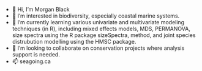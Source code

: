 - 👋 Hi, I’m Morgan Black
- 👀 I’m interested in biodiversity, especially coastal marine systems.
- 🌱 I’m currently learning various univariate and multivariate modeling techniques (in R), including mixed effects models, MDS, PERMANOVA, size spectra using the R package sizeSpectra, method, and joint species distrubution modelling using the HMSC package.
- 💞️ I’m looking to collaborate on conservation projects where analysis support is needed.
- 📫 seagoing.ca

<!---
morgan-j-black/morgan-j-black is a ✨ special ✨ repository because its `README.md` (this file) appears on your GitHub profile.
You can click the Preview link to take a look at your changes.
--->
